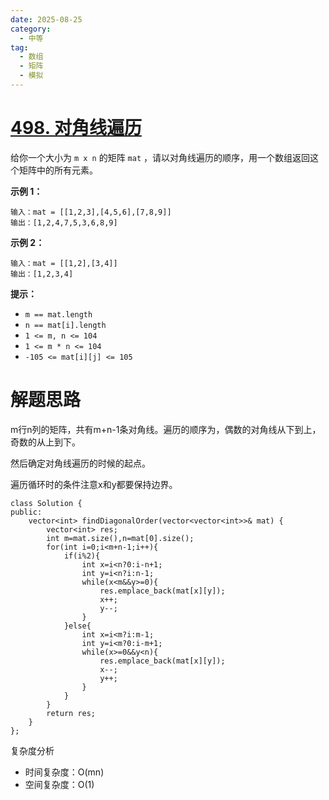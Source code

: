 ```yaml
---
date: 2025-08-25
category:
  - 中等
tag:
  - 数组
  - 矩阵
  - 模拟
---
```


# [498. 对角线遍历](https://leetcode.cn/problems/diagonal-traverse/)

给你一个大小为 `m x n` 的矩阵 `mat` ，请以对角线遍历的顺序，用一个数组返回这个矩阵中的所有元素。

 

**示例 1：**

```
输入：mat = [[1,2,3],[4,5,6],[7,8,9]]
输出：[1,2,4,7,5,3,6,8,9]
```

**示例 2：**

```
输入：mat = [[1,2],[3,4]]
输出：[1,2,3,4]
```

 

**提示：**

- `m == mat.length`
- `n == mat[i].length`
- `1 <= m, n <= 104`
- `1 <= m * n <= 104`
- `-105 <= mat[i][j] <= 105`

# 解题思路

m行n列的矩阵，共有m+n-1条对角线。遍历的顺序为，偶数的对角线从下到上，奇数的从上到下。

然后确定对角线遍历的时候的起点。

遍历循环时的条件注意x和y都要保持边界。

```
class Solution {
public:
    vector<int> findDiagonalOrder(vector<vector<int>>& mat) {
        vector<int> res;
        int m=mat.size(),n=mat[0].size();
        for(int i=0;i<m+n-1;i++){
            if(i%2){
                int x=i<n?0:i-n+1;
                int y=i<n?i:n-1;
                while(x<m&&y>=0){
                    res.emplace_back(mat[x][y]);
                    x++;
                    y--;
                }
            }else{
                int x=i<m?i:m-1;
                int y=i<m?0:i-m+1;
                while(x>=0&&y<n){
                    res.emplace_back(mat[x][y]);
                    x--;
                    y++;
                }
            }
        }
        return res;
    }
};
```

复杂度分析

- 时间复杂度：O(mn)
- 空间复杂度：O(1)

  

